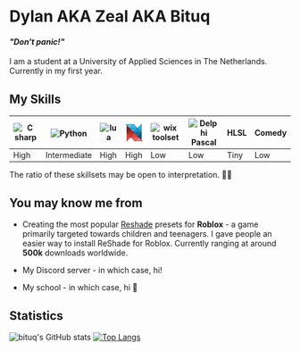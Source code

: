 
# Dylan AKA Zeal AKA Bituq
#### _"Don't panic!"_

I am a student at a University of Applied Sciences in The Netherlands. Currently in my first year.
## My Skills
|<img align="center" title="C-sharp" alt="C sharp" width="35px" src="https://cdn.jsdelivr.net/npm/@programming-languages-logos/csharp@0.0.0/csharp_256x256.png">|<img align="center" title="Python" alt="Python" width="35px" src="https://upload.wikimedia.org/wikipedia/commons/thumb/c/c3/Python-logo-notext.svg/768px-Python-logo-notext.svg.png">|<img align="center" title="Lua" alt="lua" width="35px" src="https://upload.wikimedia.org/wikipedia/commons/thumb/c/cf/Lua-Logo.svg/1200px-Lua-Logo.svg.png">|<img align="center" title="NSIS" alt="NSIS" width="35px" src="https://raw.githubusercontent.com/idleberg/nsis-logo/master/preview.png">|<img align="center" title="WiX Toolset" alt="wix toolset" width="35px" src="https://wixtoolset.org/content/logo-black-hollow-md.png">|<img align="center" title="Delphi Pascal" alt="Delphi Pascal" width="35px" src="https://upload.wikimedia.org/wikipedia/en/thumb/b/b2/Embarcadero_Delphi_10.4_Sydney_Product_Logo_and_Icon.svg/1200px-Embarcadero_Delphi_10.4_Sydney_Product_Logo_and_Icon.svg.png">|HLSL|Comedy|
|--|--|--|--|--|--|--|--|
|High|Intermediate|High|High|Low|Low|Tiny|Low|

The ratio of these skillsets may be open to interpretation. 🤷‍♂️
## You may know me from
- Creating the most popular [Reshade](https://reshade.me/) presets for **Roblox** - a game primarily targeted towards children and teenagers. I gave people an easier way to install ReShade for Roblox. Currently ranging at around **500k** downloads worldwide.

- My Discord server - in which case, hi!

- My school - in which case, hi 👀
## Statistics
![bituq's GitHub stats](https://github-readme-stats.vercel.app/api?username=bituq&show_icons=true&theme=gruvbox&count_private=true)
[![Top Langs](https://github-readme-stats.vercel.app/api/top-langs/?username=Bituq&layout=compact&theme=gruvbox)](https://github.com/anuraghazra/github-readme-stats)
